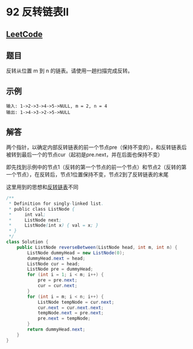 # 92 反转链表II

## [LeetCode](https://leetcode-cn.com/problems/reverse-linked-list-ii/)

## 题目

反转从位置 m 到 n 的链表。请使用一趟扫描完成反转。

## 示例

```text
输入: 1->2->3->4->5->NULL, m = 2, n = 4
输出: 1->4->3->2->5->NULL
```

## 解答

两个指针，以确定内部反转链表的前一个节点pre（保持不变的），和反转链表后被转到最后一个的节点cur（起初是pre.next，并在后面也保持不变）

即先找到示例中的节点1（反转的第一个节点的前一个节点）和节点2（反转的第一个节点），在反转后，节点1位置保持不变，节点2到了反转链表的末尾

这里用到的思想和[反转链表](206.md)不同

```java
/**
 * Definition for singly-linked list.
 * public class ListNode {
 *     int val;
 *     ListNode next;
 *     ListNode(int x) { val = x; }
 * }
 */
class Solution {
    public ListNode reverseBetween(ListNode head, int m, int n) {
        ListNode dummyHead = new ListNode(0);
        dummyHead.next = head;
        ListNode cur = head;
        ListNode pre = dummyHead;
        for (int i = 1; i < m; i++) {
            pre = pre.next;
            cur = cur.next;
        }
        for (int i = m; i < n; i++) {
            ListNode tempNode = cur.next;
            cur.next = cur.next.next;
            tempNode.next = pre.next;
            pre.next = tempNode;
        }
        return dummyHead.next;
    }
}
```
